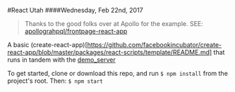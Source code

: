 #React Utah
####Wednesday, Feb 22nd, 2017

>Thanks to the good folks over at Apollo for the example. SEE: [apollograhpql/frontpage-react-app](https://github.com/apollographql/frontpage-react-app)

A basic (create-react-app)[https://github.com/facebookincubator/create-react-app/blob/master/packages/react-scripts/template/README.md] that runs in tandem with the [demo_server](https://github.com/derekclair/)

To get started, clone or download this repo, and run `$ npm install` from the project's root. Then: `$ npm start`
